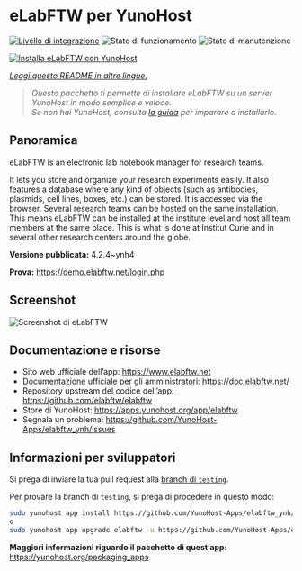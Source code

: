 <!--
N.B.: Questo README è stato automaticamente generato da <https://github.com/YunoHost/apps/tree/master/tools/readme_generator>
NON DEVE essere modificato manualmente.
-->

# eLabFTW per YunoHost

[![Livello di integrazione](https://dash.yunohost.org/integration/elabftw.svg)](https://dash.yunohost.org/appci/app/elabftw) ![Stato di funzionamento](https://ci-apps.yunohost.org/ci/badges/elabftw.status.svg) ![Stato di manutenzione](https://ci-apps.yunohost.org/ci/badges/elabftw.maintain.svg)

[![Installa eLabFTW con YunoHost](https://install-app.yunohost.org/install-with-yunohost.svg)](https://install-app.yunohost.org/?app=elabftw)

*[Leggi questo README in altre lingue.](./ALL_README.md)*

> *Questo pacchetto ti permette di installare eLabFTW su un server YunoHost in modo semplice e veloce.*  
> *Se non hai YunoHost, consulta [la guida](https://yunohost.org/install) per imparare a installarlo.*

## Panoramica

eLabFTW is an electronic lab notebook manager for research teams.

It lets you store and organize your research experiments easily. It also features a database where any kind of objects (such as antibodies, plasmids, cell lines, boxes, etc.) can be stored. It is accessed via the browser. Several research teams can be hosted on the same installation. This means eLabFTW can be installed at the institute level and host all team members at the same place. This is what is done at Institut Curie and in several other research centers around the globe.

**Versione pubblicata:** 4.2.4~ynh4

**Prova:** <https://demo.elabftw.net/login.php>

## Screenshot

![Screenshot di eLabFTW](./doc/screenshots/screen-1.jpg)

## Documentazione e risorse

- Sito web ufficiale dell’app: <https://www.elabftw.net>
- Documentazione ufficiale per gli amministratori: <https://doc.elabftw.net/>
- Repository upstream del codice dell’app: <https://github.com/elabftw/elabftw>
- Store di YunoHost: <https://apps.yunohost.org/app/elabftw>
- Segnala un problema: <https://github.com/YunoHost-Apps/elabftw_ynh/issues>

## Informazioni per sviluppatori

Si prega di inviare la tua pull request alla [branch di `testing`](https://github.com/YunoHost-Apps/elabftw_ynh/tree/testing).

Per provare la branch di `testing`, si prega di procedere in questo modo:

```bash
sudo yunohost app install https://github.com/YunoHost-Apps/elabftw_ynh/tree/testing --debug
o
sudo yunohost app upgrade elabftw -u https://github.com/YunoHost-Apps/elabftw_ynh/tree/testing --debug
```

**Maggiori informazioni riguardo il pacchetto di quest’app:** <https://yunohost.org/packaging_apps>

